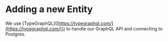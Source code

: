 # Adding a new Entity

We use \[TypeGraphQL\]\([https://typegraphql.com/](https://typegraphql.com/)\) to handle our GraphQL API and connecting to Postgres.




